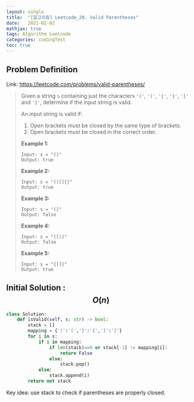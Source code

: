 ```yaml
---
layout: single
title:  "[알고리즘] Leetcode_20. Valid Parentheses"
date:   2021-02-02
mathjax: true
tags: Algorithm Leetcode
categories: codingTest
toc: true
---
```

## Problem Definition

Link: https://leetcode.com/problems/valid-parentheses/

 > Given a string `s` containing just the characters `'('`, `')'`, `'{'`, `'}'`, `'['` and `']'`, determine if the input string is valid.
 >
 > An input string is valid if:
 >
 > 1. Open brackets must be closed by the same type of brackets.
 > 2. Open brackets must be closed in the correct order.
 >
 >  
 >
 > **Example 1:**
 >
 > ```
 > Input: s = "()"
 > Output: true
 > ```
 >
 > **Example 2:**
 >
 > ```
 > Input: s = "()[]{}"
 > Output: true
 > ```
 >
 > **Example 3:**
 >
 > ```
 > Input: s = "(]"
 > Output: false
 > ```
 >
 > **Example 4:**
 >
 > ```
 > Input: s = "([)]"
 > Output: false
 > ```
 >
 > **Example 5:**
 >
 > ```
 > Input: s = "{[]}"
 > Output: true
 > ```
 >
 >  

## Initial Solution : $$O(n)$$

```python
class Solution:
    def isValid(self, s: str) -> bool:
        stack = []
        mapping = {')':'(','}':'{',']':'['}
        for i in s:
            if i in mapping:
                if len(stack)==0 or stack[-1] != mapping[i]:
                    return False
                else:
                    stack.pop()
            else:
                stack.append(i)
        return not stack
```

Key idea:  use stack to check if parentheses are properly closed.